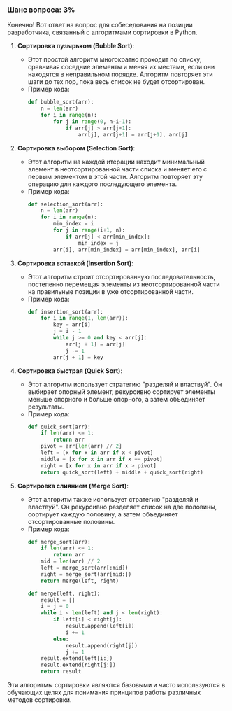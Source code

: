 ### Шанс вопроса: 3%

Конечно! Вот ответ на вопрос для собеседования на позиции разработчика, связанный с алгоритмами сортировки в Python.

1. **Сортировка пузырьком (Bubble Sort)**:
   - Этот простой алгоритм многократно проходит по списку, сравнивая соседние элементы и меняя их местами, если они находятся в неправильном порядке. Алгоритм повторяет эти шаги до тех пор, пока весь список не будет отсортирован.
   - Пример кода:
     ```python
     def bubble_sort(arr):
         n = len(arr)
         for i in range(n):
             for j in range(0, n-i-1):
                 if arr[j] > arr[j+1]:
                     arr[j], arr[j+1] = arr[j+1], arr[j]
     ```

2. **Сортировка выбором (Selection Sort)**:
   - Этот алгоритм на каждой итерации находит минимальный элемент в неотсортированной части списка и меняет его с первым элементом в этой части. Алгоритм повторяет эту операцию для каждого последующего элемента.
   - Пример кода:
     ```python
     def selection_sort(arr):
         n = len(arr)
         for i in range(n):
             min_index = i
             for j in range(i+1, n):
                 if arr[j] < arr[min_index]:
                     min_index = j
             arr[i], arr[min_index] = arr[min_index], arr[i]
     ```

3. **Сортировка вставкой (Insertion Sort)**:
   - Этот алгоритм строит отсортированную последовательность, постепенно перемещая элементы из неотсортированной части на правильные позиции в уже отсортированной части.
   - Пример кода:
     ```python
     def insertion_sort(arr):
         for i in range(1, len(arr)):
             key = arr[i]
             j = i - 1
             while j >= 0 and key < arr[j]:
                 arr[j + 1] = arr[j]
                 j -= 1
             arr[j + 1] = key
     ```

4. **Сортировка быстрая (Quick Sort)**:
   - Этот алгоритм использует стратегию "разделяй и властвуй". Он выбирает опорный элемент, рекурсивно сортирует элементы меньше опорного и больше опорного, а затем объединяет результаты.
   - Пример кода:
     ```python
     def quick_sort(arr):
         if len(arr) <= 1:
             return arr
         pivot = arr[len(arr) // 2]
         left = [x for x in arr if x < pivot]
         middle = [x for x in arr if x == pivot]
         right = [x for x in arr if x > pivot]
         return quick_sort(left) + middle + quick_sort(right)
     ```

5. **Сортировка слиянием (Merge Sort)**:
   - Этот алгоритм также использует стратегию "разделяй и властвуй". Он рекурсивно разделяет список на две половины, сортирует каждую половину, а затем объединяет отсортированные половины.
   - Пример кода:
     ```python
     def merge_sort(arr):
         if len(arr) <= 1:
             return arr
         mid = len(arr) // 2
         left = merge_sort(arr[:mid])
         right = merge_sort(arr[mid:])
         return merge(left, right)
     
     def merge(left, right):
         result = []
         i = j = 0
         while i < len(left) and j < len(right):
             if left[i] < right[j]:
                 result.append(left[i])
                 i += 1
             else:
                 result.append(right[j])
                 j += 1
         result.extend(left[i:])
         result.extend(right[j:])
         return result
     ```

Эти алгоритмы сортировки являются базовыми и часто используются в обучающих целях для понимания принципов работы различных методов сортировки.